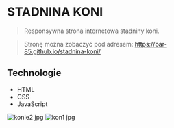 # STADNINA KONI

>Responsywna strona internetowa stadniny koni.

>Stronę można zobaczyć pod adresem: https://bar-85.github.io/stadnina-koni/

## Technologie
- HTML
- CSS
- JavaScript

![konie2 jpg](https://user-images.githubusercontent.com/105555319/168483695-d6b207aa-e903-4da9-a282-c2344c651668.png)
![kon1 jpg](https://user-images.githubusercontent.com/105555319/168483703-2f8fdfe5-6db7-46ac-98bc-f14f179c5d5e.png)
